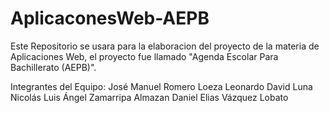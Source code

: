 # AplicaconesWeb-AEPB
Este Repositorio se usara para la elaboracion del proyecto de la materia de Aplicaciones Web, el proyecto fue llamado "Agenda Escolar Para Bachillerato (AEPB)".

Integrantes del Equipo:
José Manuel Romero Loeza
Leonardo David Luna Nicolás
Luis Ángel Zamarripa Almazan
Daniel Elias Vázquez Lobato
